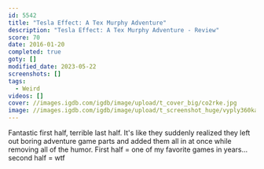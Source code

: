 ```yaml
---
id: 5542
title: "Tesla Effect: A Tex Murphy Adventure"
description: "Tesla Effect: A Tex Murphy Adventure - Review"
score: 70
date: 2016-01-20
completed: true
goty: []
modified_date: 2023-05-22
screenshots: []
tags:
  - Weird
videos: []
cover: //images.igdb.com/igdb/image/upload/t_cover_big/co2rke.jpg
image: //images.igdb.com/igdb/image/upload/t_screenshot_huge/vyply360ka7gjwmtzj8h.jpg
---
```

Fantastic first half, terrible last half. It's like they suddenly realized they left out boring adventure game parts and added them all in at once while removing all of the humor. First half = one of my favorite games in years... second half = wtf